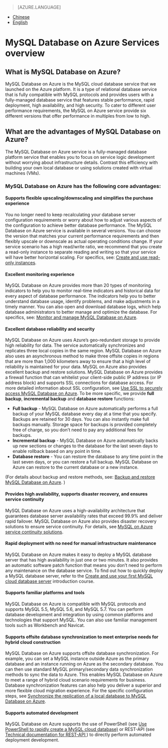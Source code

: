 <properties linkid="" urlDisplayName="" pageTitle="MySQL Database on Azure Service overview | Microsoft Azure" metaKeywords="Azure Cloud, technical documentation, files and resources, MySQL, database, quick start guide, Azure MySQL, MySQL PaaS, Azure MySQL PaaS, Azure MySQL Service, Azure RDS" description="MySQL Database on Azure Service Overview lists the features and advantages of using the MySQL Database on Azure cloud database service." metaCanonical="" services="MySQL" documentationCenter="Services" title="" authors="" solutions="" manager="" editor="" />

<tags ms.service="mysql" ms.date="07/05/2016" wacn.date="07/05/2016" wacn.lang="cn" />

> [AZURE.LANGUAGE]
- [Chinese](/documentation/articles/mysql-database-tech-overview/)
- [English](/documentation/articles/mysql-database-enus-tech-overview/)

# MySQL Database on Azure Services overview #

## What is MySQL Database on Azure? ##
MySQL Database on Azure is the MySQL cloud database service that we launched on the Azure platform. It is a type of relational database service that is fully compatible with MySQL protocols and provides users with a fully-managed database service that features stable performance, rapid deployment, high availability, and high security. To cater to different user performance requirements, the MySQL on Azure service provide six different versions that offer performance in multiples from low to high.

## What are the advantages of MySQL Database on Azure? ##
The MySQL Database on Azure service is a fully-managed database platform service that enables you to focus on service logic development without worrying about infrastructure details. Contrast this efficiency with building your own local database or using solutions created with virtual machines (VMs).

### MySQL Database on Azure has the following core advantages: ###

#### Supports flexible upscaling/downscaling and simplifies the purchase experience ####

You no longer need to keep recalculating your database server configuration requirements or worry about how to adjust various aspects of the configuration to achieve better database performance. The MySQL Database on Azure service is available in several versions. You can choose the version that matches your current performance requirements and then flexibly upscale or downscale as actual operating conditions change. If your service scenario has a high read/write ratio, we recommend that you create a read-only instance to separate reading and writing so that your service will have better horizontal scaling. For specifics, see: [Create and use read-only instances](https://www.azure.com/documentation/articles/mysql-database-read-replica).

#### Excellent monitoring experience ####

MySQL Database on Azure provides more than 20 types of monitoring indicators to help you to monitor real-time indicators and historical data for every aspect of database performance. The indicators help you to better understand database usage, identify problems, and make adjustments in a timely manner. You can also open and download database logs, which help database administrators to better manage and optimize the database. For specifics, see: [Monitor and manage MySQL Database on Azure](https://www.azure.com/documentation/articles/mysql-database-operation-monitoring-metrics).

#### Excellent database reliability and security ####

MySQL Database on Azure uses Azure’s geo-redundant storage to provide high reliability for data. The service automatically synchronizes and replicates three local copies in the same region. MySQL Database on Azure also uses an asynchronous method to make three offsite copies in regions that are more than 1,000 kilometers away to ensure that a high level of reliability is maintained for your data. MySQL on Azure also provides excellent backup and restore solutions. MySQL Database on Azure provides a firewall function that can whitelist your client-side public IP address (or IP address block) and supports SSL connections for database access. For more detailed information about SSL configuration, see [Use SSL to securely access MySQL Database on Azure](https://www.azure.com/documentation/articles/mysql-database-ssl-connection). To be more specific, we provide **full backup**, **incremental backup** and **database restore** functions:



- **Full backup** - MySQL Database on Azure automatically performs a full backup of your MySQL database every day at a time that you specify. Backups are retained for 30 days. You can also instantly make full backups manually. Storage space for backups is provided completely free of charge, so you don’t need to pay any additional fees for backups.
- **Incremental backup** - MySQL Database on Azure automatically backs up new sections or changes to the database for the last seven days to enable rollback based on any point in time.
- **Database restore** - You can restore the database to any time point in the last seven days, or you can restore a full backup. MySQL Database on Azure can restore to the current database or a new instance.

(For details about backup and restore methods, see: [Backup and restore MySQL Database on Azure](https://www.azure.com/documentation/articles/mysql-database-point-in-time-restore). )

#### Provides high availability, supports disaster recovery, and ensures service continuity ####

MySQL Database on Azure uses a high-availability architecture that guarantees database server availability rates that exceed 99.9% and deliver rapid failover. MySQL Database on Azure also provides disaster recovery solutions to ensure service continuity. For details, see [MySQL on Azure service continuity solutions](https://www.azure.com/documentation/articles/mysql-database-business-continuity-disaster-recovery).

#### Rapid deployment with no need for manual infrastructure maintenance ####

MySQL Database on Azure makes it easy to deploy a MySQL database server that has high availability in just one or two minutes. It also provides an automatic software patch function that means you don’t need to perform any maintenance on the database service. To find out how to quickly deploy a MySQL database server, refer to the [Create and use your first MySQL cloud database server](https://www.azure.com/documentation/articles/mysql-database-get-started) introduction course.

#### Supports familiar platforms and tools ####

MySQL Database on Azure is compatible with MySQL protocols and supports MySQL 5.5, MySQL 5.6, and MySQL 5.7. You can perform database development and integration by using common platforms and technologies that support MySQL. You can also use familiar management tools such as Workbench and Navicat.

#### Supports offsite database synchronization to meet enterprise needs for hybrid cloud construction ####

MySQL Database on Azure supports offsite database synchronization. For example, you can set a MySQL instance outside Azure as the primary database and an instance running on Azure as the secondary database. You can then use standard MySQL primary/secondary data synchronization methods to sync the data to Azure. This enables MySQL Database on Azure to meet a range of hybrid cloud scenario requirements for business. Database synchronization features can also help you deliver a superior and more flexible cloud migration experience. For the specific configuration steps, see [Synchronize the replication of a local database to MySQL Database on Azure](https://www.azure.com/documentation/articles/mysql-database-data-replication).

#### Supports automated development ####

MySQL Database on Azure supports the use of PowerShell (see [Use PowerShell to rapidly create a MySQL cloud database)](https://www.azure.com/documentation/articles/mysql-database-etoe-powershell) or REST-API (see [Technical documentation for REST-API ](https://www.azure.com/documentation/articles/mysql-database-api-createserver)) to directly perform automated deployment development.

<!---HONumber=AcomDC_0919_2016_MySql-->
